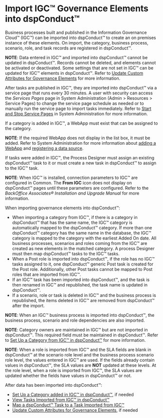 # Import IGC™ Governance Elements into dspConduct™

Business processes built and published in the Information Governance
Cloud™ (IGC™) can be imported into dspConduct™ to create an on premises
instance of these elements. On import, the category, business process,
scenario, role, and task records are registered in dspConduct™.

**NOTE**: Data entered in IGC™ and imported into dspConduct™ cannot be
updated in dspConduct™. Records cannot be deleted, and elements cannot
be activated or deactivated. Some settings that are not set in IGC™ can
be updated for IGC™ elements in dspConduct™. Refer to [Update Custom
Attributes for Governance
Elements](Update_Custom_Attributes_for_Governance_Elements.htm) for more
information.

After tasks are published in IGC™, they are imported into dspConduct™
via a service page that runs every 30 minutes. A user with security can
access the *Services Pages* page in System Administration (Admin \>
Resources \> Service Pages) to change the service page schedule as
needed or to manually run the service page to import tasks immediately.
Refer to [Start and Stop Service
Pages](../../../Platform/Sys_Admin/Use_Cases/Stop_and_Start_Service_Pages.htm)
in System Administration for more information.

If a category is added in IGC™, a WebApp must exist that can be assigned
to the category.

**NOTE**: If the required WebApp does not display in the list box, it
must be added. Refer to System Administration for more information about
[adding a
WebApp](../../../Platform/WebApp_Dev/Create_a_WebApp_in_DSP.htm) and
[registering a data
source](../../../Platform/Sys_Admin/Use_Cases/Register_a_Data_Source.htm).

If tasks were added in IGC™, the Process Designer must assign an
existing dspConduct™ task to it or must create a new task in dspConduct™
to assign to the IGC™ task.

**NOTE**: When IGC™ is installed, connection parameters to IGC™ are
configured in Common. The **From IGC** icon does not display on
dspConduct™ pages until these parameters are configured. Refer to the
*BackOffice Associates® Installation and Upgrade Manual* for more
information.

When importing governance elements into dspConduct™:

  - When importing a category from IGC™, if there is a category in
    dspConduct™ that has the same name, the IGC™ category is
    automatically mapped to the dspConduct™ category. If more than one
    dspConduct™ category has the same name in the database, the IGC™
    category is mapped to the category with the earliest Added On date.
    All business processes, scenarios and roles coming from the IGC™ are
    created as new elements in the matched category. A process Designer
    must then map dspConduct™ tasks to the IGC™ tasks.
  - When a Post role is imported into dspConduct™, if the role has no
    IGC™ tasks assigned to it, one dspConduct™ generic Post task is
    created for the Post role. Additionally, other Post tasks cannot be
    mapped to Post roles that are imported from IGC™.
  - If an IGC™ task has been imported into dspConduct™, and the task is
    then renamed in IGC™ and republished, the task name is updated in
    dspConduct™.
  - If a scenario, role or task is deleted in IGC™ and the business
    process is republished, the items deleted in IGC™ are removed from
    dspConduct™ after the import.

**NOTE**: When an IGC™ business process is imported into dspConduct™,
the business process, scenario and role dependencies are also imported.

**NOTE**: Category owners are maintained in IGC™ but are not imported in
dspConduct™. This required field must be maintained in dspConduct™.
Refer to [Set Up a Category from IGC™ in
dspConduct™](Set_Up_a_Category_from_IGC_in_dspConduct.htm) for more
information.

**NOTE**: When a role is imported from IGC™ and the SLA fields are blank
in dspConduct™ at the scenario role level and the business process
scenario role level, the values entered in IGC™ are used. If the fields
already contain values in dspConduct™, the SLA values are **NOT**
updated at these levels. At the role level, when a role is imported from
IGC™, the SLA values are updated whether the fields have values in
dspConduct™ or not.

After data has been imported into dspConduct™:

  - [Set Up a Category added in IGC™ in
    dspConduct™](Set_Up_a_Category_from_IGC_in_dspConduct.htm), if
    needed
  - [View Tasks Imported from IGC™ in
    dspConduct™](View_Tasks_Imported_from_IGC_in_dspConduct.htm)
  - [Map a dspConduct™ Task to a Task Imported from
    IGC™](Map_a_dspConduct_Task_to_a_Task_Imported_from_IGC.htm)
  - [Update Custom Attributes for Governance
    Elements](Update_Custom_Attributes_for_Governance_Elements.htm), if
    needed
